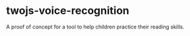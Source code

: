 # twojs-voice-recognition
A proof of concept for a tool to help children practice their reading skills.
